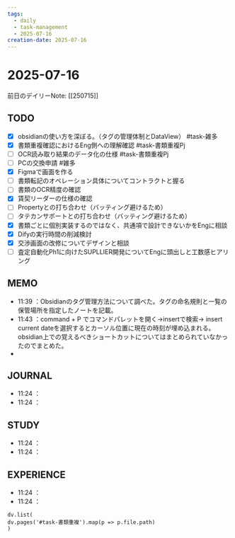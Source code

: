 ```yaml
---
tags:
  - daily
  - task-management
  - 2025-07-16
creation-date: 2025-07-16
---
```

# 2025-07-16

前日のデイリーNote: [[250715]]

## TODO
- [x] obsidianの使い方を深ぼる。（タグの管理体制とDataView） #task-雑多 
- [x] 書類重複確認におけるEng側への理解確認 #task-書類重複Pj
- [ ] OCR読み取り結果のデータ化の仕様 #task-書類重複Pj 
- [ ] PCの交換申請 #雑多
- [x] Figmaで画面を作る
- [ ] 書類転記のオペレーション具体についてコントラクトと握る
- [ ] 書類のOCR精度の確認
- [x] 賃契リーダーの仕様の確認
- [ ] Propertyとの打ち合わせ（バッティング避けるため）
- [ ] タテカンサポートとの打ち合わせ（バッティング避けるため）
- [x] 書類ごとに個別実装するのではなく、共通項で設計できないかをEngに相談
- [x] Difyの実行時間の削減検討
- [x] 交渉画面の改修についてデザインと相談
- [ ] 査定自動化Ph1に向けたSUPLLIER開発についてEngに頭出しと工数感ヒアリング

## MEMO
- 11:39 ：Obsidianのタグ管理方法について調べた。タグの命名規則と一覧の保管場所を指定したノートを記載。
- 11:43 ：command + P でコマンドパレットを開く→insertで検索→ insert current dateを選択するとカーソル位置に現在の時刻が埋め込まれる。obsidian上での覚えるべきショートカットについてはまとめられていなかったのでまとめた。
- 

## JOURNAL
- 11:24 ：
- 11:24 ：

## STUDY
- 11:24 ：
- 11:24 ：

## EXPERIENCE
- 11:24 ：
- 11:24 ：



```dataviewjs
dv.list(
dv.pages('#task-書類重複').map(p => p.file.path)
)
```
